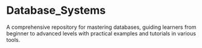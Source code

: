 # Database_Systems
A comprehensive repository for mastering databases, guiding learners from beginner to advanced levels with practical examples and tutorials in various tools.
